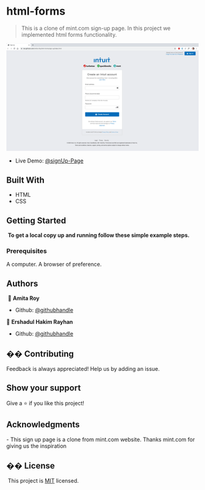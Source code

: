 # html-forms

> This is a clone of mint.com sign-up page. In this project we implemented html forms functionality. 

![screenshot](./assets/images/website.png)

- Live Demo: [@signUp-Page](https://raw.githack.com/Amita-Roy/html-forms/sign-up/index.html)

## Built With

- HTML
- CSS
  ​

## Getting Started

​
**To get a local copy up and running follow these simple example steps.**
​
​

### Prerequisites

A computer.
A browser of preference.
​

## Authors

​
👤 **Amita Roy**
​

- Github: [@githubhandle](https://github.com/Amita-Roy)

👤 **Ershadul Hakim Rayhan**
​

- Github: [@githubhandle](https://github.com/ershadul1)
  ​

## �� Contributing

​Feedback is always appreciated! Help us by adding an issue.
​

## Show your support

​Give a ⭐️ if you like this project!
​

## Acknowledgments

​- This sign up page is a clone from mint.com website. Thanks mint.com for giving us the inspiration
​

## �� License

​
This project is [MIT](lic.url) licensed.
